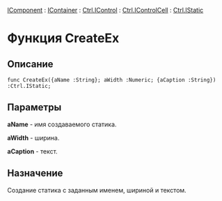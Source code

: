 ﻿---
Link: .Ctrl.IStatic.@CreateEx
---

[IComponent](topic:Com.Custom.ComClasses.IComponent.Default) :
[IContainer](topic:Com.Custom.ComClasses.IContainer.Default) :
[Ctrl.IControl](topic:Com.Custom.ComClasses.Ctrl.IControl.Default) :
[Ctrl.IControlCell](topic:Com.Custom.ComClasses.Ctrl.IControlCell.Default) :
[Ctrl.IStatic](Default)

# Функция CreateEx

## Описание

    func CreateEx({aName :String}; aWidth :Numeric; {aCaption :String}) :Ctrl.IStatic;

## Параметры

**aName** - имя создаваемого статика.

**aWidth** - ширина.

**aCaption** - текст.

## Назначение

Создание статика с заданным именем, шириной и текстом.